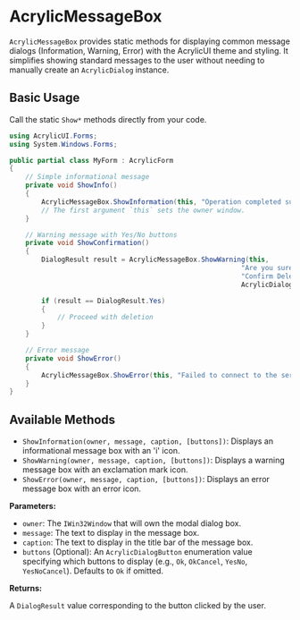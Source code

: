 # AcrylicMessageBox

`AcrylicMessageBox` provides static methods for displaying common message dialogs (Information, Warning, Error) with the AcrylicUI theme and styling. It simplifies showing standard messages to the user without needing to manually create an `AcrylicDialog` instance.

## Basic Usage

Call the static `Show*` methods directly from your code.

```csharp
using AcrylicUI.Forms;
using System.Windows.Forms;

public partial class MyForm : AcrylicForm
{
    // Simple informational message
    private void ShowInfo()
    {
        AcrylicMessageBox.ShowInformation(this, "Operation completed successfully.", "Success");
        // The first argument `this` sets the owner window.
    }

    // Warning message with Yes/No buttons
    private void ShowConfirmation()
    {
        DialogResult result = AcrylicMessageBox.ShowWarning(this, 
                                                          "Are you sure you want to delete this item? This action cannot be undone.", 
                                                          "Confirm Deletion", 
                                                          AcrylicDialogButton.YesNo); // Specify buttons

        if (result == DialogResult.Yes)
        {
            // Proceed with deletion
        }
    }

    // Error message
    private void ShowError()
    {
        AcrylicMessageBox.ShowError(this, "Failed to connect to the server. Please check your network connection.", "Connection Error");
    }
}
```

## Available Methods

*   `ShowInformation(owner, message, caption, [buttons])`: Displays an informational message box with an 'i' icon.
*   `ShowWarning(owner, message, caption, [buttons])`: Displays a warning message box with an exclamation mark icon.
*   `ShowError(owner, message, caption, [buttons])`: Displays an error message box with an error icon.

**Parameters:**

*   `owner`: The `IWin32Window` that will own the modal dialog box.
*   `message`: The text to display in the message box.
*   `caption`: The text to display in the title bar of the message box.
*   `buttons` (Optional): An `AcrylicDialogButton` enumeration value specifying which buttons to display (e.g., `Ok`, `OkCancel`, `YesNo`, `YesNoCancel`). Defaults to `Ok` if omitted.

**Returns:**

A `DialogResult` value corresponding to the button clicked by the user. 